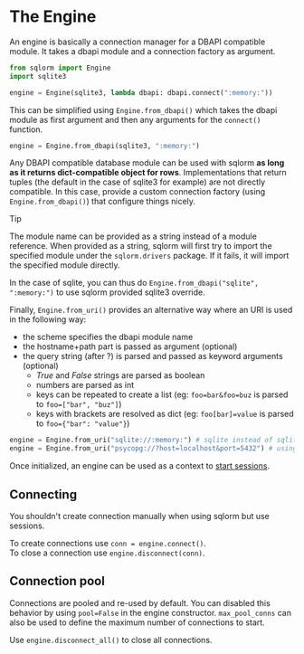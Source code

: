 # The Engine

An engine is basically a connection manager for a DBAPI compatible module.
It takes a dbapi module and a connection factory as argument.

```python
from sqlorm import Engine
import sqlite3

engine = Engine(sqlite3, lambda dbapi: dbapi.connect(":memory:"))
```

This can be simplified using `Engine.from_dbapi()` which takes the dbapi module as first argument and then any arguments for the `connect()` function.

```python
engine = Engine.from_dbapi(sqlite3, ":memory:")
```

Any DBAPI compatible database module can be used with sqlorm **as long as it returns dict-compatible object for rows**.
Implementations that return tuples (the default in the case of sqlite3 for example) are not directly compatible.
In this case, provide a custom connection factory (using `Engine.from_dbapi()`) that configure things nicely.

> [!TIP]
> The module name can be provided as a string instead of a module reference.
> When provided as a string, sqlorm will first try to import the specified module under the `sqlorm.drivers` package.
> If it fails, it will import the specified module directly.
>
> In the case of sqlite, you can thus do `Engine.from_dbapi("sqlite", ":memory:")` to use sqlorm provided sqlite3 override.

Finally, `Engine.from_uri()` provides an alternative way where an URI is used in the following way:

- the scheme specifies the dbapi module name
- the hostname+path part is passed as argument (optional)
- the query string (after ?) is parsed and passed as keyword arguments (optional)
    - *True* and *False* strings are parsed as boolean
    - numbers are parsed as int
    - keys can be repeated to create a list (eg: `foo=bar&foo=buz` is parsed to `foo=["bar", "buz"]`)
    - keys with brackets are resolved as dict (eg: `foo[bar]=value` is parsed to `foo={"bar": "value"}`)

```python
engine = Engine.from_uri("sqlite://:memory:") # sqlite instead of sqlite3 to use sqlorm's sqlite override
engine = Engine.from_uri("psycopg://?host=localhost&port=5432") # using the dbapi module name
```

Once initialized, an engine can be used as a context to [start sessions](sessions-and-transactions.md).

## Connecting

You shouldn't create connection manually when using sqlorm but use sessions.

To create connections use `conn = engine.connect()`.  
To close a connection use `engine.disconnect(conn)`.

## Connection pool

Connections are pooled and re-used by default. You can disabled this behavior by using `pool=False` in the engine constructor.
`max_pool_conns` can also be used to define the maximum number of connections to start.

Use `engine.disconnect_all()` to close all connections.
